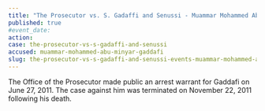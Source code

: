 ```yaml
---
title: "The Prosecutor vs. S. Gadaffi and Senussi - Muammar Mohammed Abu Minyar Gaddafi"
published: true
#event_date:
action:
case: the-prosecutor-vs-s-gadaffi-and-senussi
accused: muammar-mohammed-abu-minyar-gaddafi
slug: the-prosecutor-vs-s-gadaffi-and-senussi-events-muammar-mohammed-abu-minyar-gaddafi
---
```


The Office of the Prosecutor made public an arrest warrant for Gaddafi on June 27, 2011. The case against him was terminated on November 22, 2011 following his death.

